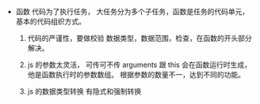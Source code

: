 - 函数
  代码为了执行任务， 大任务分为多个子任务，函数是任务的代码单元，基本的代码组织方式。
  1. 代码的严谨性，要做校验
     数据类型，数据范围，检查，在函数的开头部分解决。

  2. js 的参数太灵活， 可传可不传
     arguments 跟 this 会在函数运行时生成，他是函数执行时的参数数组。
     根据参数的数量不一，达到不同的功能。
  3. js 的数据类型转换 
     有隐式和强制转换